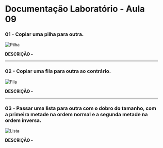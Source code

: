 # Documentação Laboratório - Aula 09

### 01 - Copiar uma pilha para outra.

![Pilha](https://user-images.githubusercontent.com/97108963/200976349-031b1044-37f7-4c09-9b28-9133c52a20bf.PNG)

**DESCRIÇÃO -** 

---

### 02 - Copiar uma fila para outra ao contrário.

![Fila](https://user-images.githubusercontent.com/97108963/200976352-b670803a-301a-40af-94cc-19c020d5192c.PNG)

**DESCRIÇÃO -** 

---

### 03 - Passar uma lista para outra com o dobro do tamanho, com a primeira metade na ordem normal e a segunda metade na ordem inversa.

![Lista](https://user-images.githubusercontent.com/97108963/200976346-4a9ec308-e92b-4a30-a543-20fddebeef16.PNG)

**DESCRIÇÃO -** 
